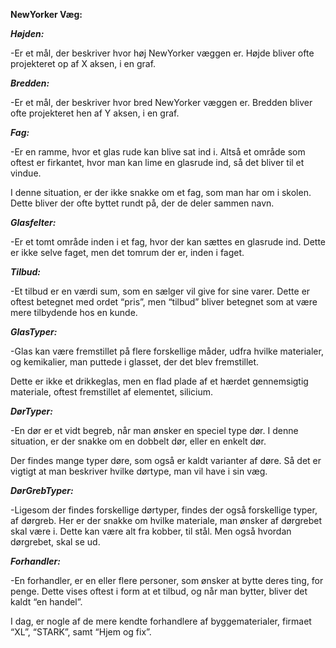 **NewYorker Væg:**

***Højden:***

-Er et mål, der beskriver hvor høj NewYorker væggen er.
 Højde bliver ofte projekteret op af X aksen, i en graf.

***Bredden:***

-Er et mål, der beskriver hvor bred NewYorker væggen er.
 Bredden bliver ofte projekteret hen af Y aksen, i en graf.

***Fag:***

-Er en ramme, hvor et glas rude kan blive sat ind i.
 Altså et område som oftest er firkantet, hvor man kan lime en glasrude ind, så det bliver til et vindue.

 I denne situation, er der ikke snakke om et fag, som man har om i skolen.
 Dette bliver der ofte byttet rundt på, der de deler sammen navn.

***Glasfelter:***

-Er et tomt område inden i et fag, hvor der kan sættes en glasrude ind.
 Dette er ikke selve faget, men det tomrum der er, inden i faget.

***Tilbud:***

-Et tilbud er en værdi sum, som en sælger vil give for sine varer.
 Dette er oftest betegnet med ordet “pris”, men “tilbud” bliver betegnet som at være mere tilbydende hos en kunde.

***GlasTyper:***

-Glas kan være fremstillet på flere forskellige måder, udfra hvilke materialer, og kemikalier, man puttede i glasset, der det blev fremstillet.

 Dette er ikke et drikkeglas, men en flad plade af et hærdet gennemsigtig materiale, oftest fremstillet af elementet, silicium.

***DørTyper:***

-En dør er et vidt begreb, når man ønsker en speciel type dør.
 I denne situation, er der snakke om en dobbelt dør, eller en enkelt dør.

 Der findes mange typer døre, som også er kaldt varianter af døre. Så det er vigtigt at man beskriver hvilke dørtype, man vil have i sin væg.

***DørGrebTyper:***

-Ligesom der findes forskellige dørtyper, findes der også forskellige typer, af dørgreb.
 Her er der snakke om hvilke materiale, man ønsker af dørgrebet skal være i.
 Dette kan være alt fra kobber, til stål. Men også hvordan dørgrebet, skal se ud.

***Forhandler:***

-En forhandler, er en eller flere personer, som ønsker at bytte deres ting, for penge.
 Dette vises oftest i form at et tilbud, og når man bytter, bliver det kaldt “en handel”.

 I dag, er nogle af de mere kendte forhandlere af byggematerialer, firmaet  “XL”, “STARK”, samt “Hjem og fix”.

